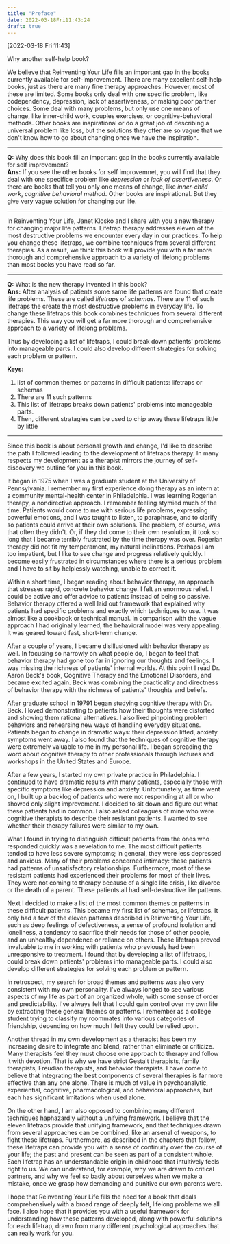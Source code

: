 ```yaml
---
title: "Preface"
date: 2022-03-18Fri11:43:24
draft: true
---
```


[2022-03-18 Fri 11:43] 

Why another self-help book?

We believe that Reinventing Your Life fills an important gap in the books currently available for self-improvement. There are many excellent self-help books, just as there are many fine therapy approaches. However, most of these are limited. Some books only deal with one specific  problem, like codependency, depression, lack of assertiveness, or making poor partner choices. Some deal with many problems, but only use one means of change, like inner-child work, couples exercises, or cognitive-behavioral methods. Other books are inspirational or do a great job of describing a universal problem like loss, but the solutions they offer are so vague that we don't know how to go about changing once we have the inspiration.

----

**Q:** Why does this book fill an important gap in the books currently available for self improvement?    
**Ans:** If you see the other books for self improvemnet, you will find that they deal with one specifice problem like *depression* or *lack of assertiveness*. Or there are books that tell you only one means of change, like *inner-child work*, *cognitive behavioral method*. Other books are inspirational. But they give very vague solution for changing our life.

---

In Reinventing Your Life, Janet Klosko and I share with you a new therapy for changing major life patterns. Lifetrap therapy addresses eleven of the most destructive problems we encounter every day in our practices. To help you change these lifetraps, we combine techniques from several different therapies. As a result, we think this book will provide you with a far more thorough and comprehensive approach to a variety of lifelong problems than most books you have read so far.

-----

**Q:** What is the new therapy invented in this book?    
**Ans:** After analysis of patients some same life patterns are found that create life problems. These are called *lifetraps* of *schemas*.  There are 11 of such lifetraps the create the most destructive problems in everyday life. To change these lifetraps this book combines techniques from several different therapies. This way you will get a far more thorough and comprehensive approach to a variety of lifelong problems.

Thus by developing a list of lifetraps, I could break down patients' problems into manageable parts. I could also develop different strategies for solving each problem or pattern.

**Keys:** 

1. list of common themes or patterns in difficult patients: lifetraps or schemas
2. There are 11 such patterns
3. This list of lifetraps breaks down patients' problems into manageable parts.
4. Then, different stratagies can be used to chip away these lifetraps little by little

-----



Since this book is about personal growth and change, I'd like to describe the path I followed leading to the development of lifetraps therapy. In many respects my development as a therapist mirrors the journey of self-discovery we outline for you in this book.

It began in 1975 when I was a graduate student at the University of Pennsylvania. I remember my first experience doing therapy as an intern at a community mental-health center in Philadelphia. I was learning Rogerian therapy, a nondirective approach. I remember feeling stymied much of the time. Patients would come to me with serious life problems, expressing powerful emotions, and I was taught to listen, to paraphrase, and to clarify so patients could arrive at their own solutions. The problem, of course, was that often they didn't. Or, if they did come to their own resolution, it took so long that I became terribly frustrated by the time therapy was over. Rogerian therapy did not fit my temperament, my natural inclinations. Perhaps I am too impatient, but I like to see change and progress relatively quickly. I become easily frustrated in  circumstances where there is a serious problem and I have to sit by helplessly watching, unable to correct it.

Within a short time, I began reading about behavior therapy, an approach that stresses rapid, concrete behavior change. I felt an enormous relief. I could be active and offer advice to patients instead of being so passive. Behavior therapy offered a well laid out framework that explained why patients had specific problems and exactly which techniques to use. It was almost like a cookbook or technical manual. In comparison with the vague approach I had originally learned, the behavioral model was very appealing. It was geared toward fast, short-term change.

After a couple of years, I became disillusioned with behavior therapy as well. In focusing so narrowly on what people do, I began to feel that behavior therapy had gone too far in ignoring our thoughts and feelings. I was missing the richness of patients' internal worlds. At this point I read Dr. Aaron Beck's book, Cognitive Therapy and the Emotional Disorders, and became excited again. Beck was combining the practicality and  directness of behavior therapy with the richness of patients' thoughts and beliefs.

After graduate school in 19791 began studying cognitive therapy with Dr. Beck. I loved demonstrating to patients how their thoughts were distorted and showing them rational alternatives. I also liked pinpointing problem behaviors and rehearsing new ways of handling everyday situations. Patients began to change in dramatic ways: their depression lifted, anxiety symptoms went away. I also found that the techniques of cognitive therapy were extremely valuable to me in my personal life. I began  spreading the word about cognitive therapy to other professionals through  lectures and workshops in the United States and Europe.

After a few years, I started my own private practice in Philadelphia. I continued to have dramatic results with many patients, especially those with specific symptoms like depression and anxiety. Unfortunately, as time went on, I built up a backlog of patients who were not responding at all or who showed only slight improvement. I decided to sit down and figure out what these patients had in common. I also asked colleagues of mine who were cognitive therapists to describe their resistant patients. I wanted to see whether their therapy failures were similar to my own.

What I found in trying to distinguish difficult patients from the ones who responded quickly was a revelation to me. The most difficult patients tended to have less severe symptoms; in general, they were less depressed and anxious. Many of their problems concerned intimacy: these patients had patterns of unsatisfactory relationships. Furthermore, most of these resistant patients had experienced their problems for most of their lives. They were not coming to therapy because of a single life crisis, like divorce or the death of a parent. These patients all had self-destructive life patterns.

Next I decided to make a list of the most common themes or patterns in these difficult patients. This became my first list of schemas, or lifetraps. It only had a few of the eleven patterns described in Reinventing Your Life, such as deep feelings of defectiveness, a sense of profound isolation and loneliness, a tendency to sacrifice their needs for those of other people, and an unhealthy dependence or reliance on others. These lifetraps proved invaluable to me in working with patients who previously had been unresponsive to treatment. I found that by developing a list of lifetraps, I could break down patients' problems into manageable parts. I could also develop different strategies for solving each problem or pattern.

In retrospect, my search for broad themes and patterns was also very consistent with my own personality. I've always longed to see various aspects of my life as part of an organized whole, with some sense of order and predictability. I've always felt that I could gain control over my own life by extracting these general themes or patterns. I remember as a college student trying to classify my roommates into various categories of  friendship, depending on how much I felt they could be relied upon.

Another thread in my own development as a therapist has been my increasing desire to integrate and blend, rather than eliminate or criticize. Many therapists feel they must choose one approach to therapy and follow it with devotion. That is why we have strict Gestalt therapists, family therapists, Freudian therapists, and behavior therapists. I have come to believe that integrating the best components of several therapies is far more effective than any one alone. There is much of value in psychoanalytic, experiential, cognitive, pharmacological, and behavioral approaches, but each has significant limitations when used alone.

On the other hand, I am also opposed to combining many different techniques haphazardly without a unifying framework. I believe that the eleven lifetraps provide that unifying framework, and that techniques drawn from several approaches can be combined, like an arsenal of weapons, to fight these lifetraps. Furthermore, as described in the chapters that follow, these lifetraps can provide you with a sense of continuity over the course of your life; the past and present can be seen as part of a consistent whole. Each lifetrap has an understandable origin in childhood that  intuitively feels right to us. We can understand, for example, why we are drawn to critical partners, and why we feel so badly about ourselves when we make a mistake, once we grasp how demanding and punitive our own parents were.

I hope that Reinventing Your Life fills the need for a book that deals comprehensively with a broad range of deeply felt, lifelong problems we all face. I also hope that it provides you with a useful framework for understanding how these patterns developed, along with powerful solutions for each lifetrap, drawn from many different psychological approaches that can really work for you.
